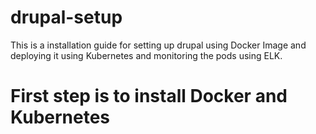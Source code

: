 # drupal-setup
This is a installation guide for setting up drupal using Docker Image and deploying it using Kubernetes and monitoring the pods using ELK.


# First step is to install Docker and Kubernetes
